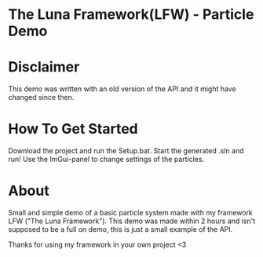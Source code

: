 # The Luna Framework(LFW) - Particle Demo

# Disclaimer


This demo was written with an old version of the API and it might have changed since then.



# How To Get Started



Download the project and run the Setup.bat. Start the generated .sln and run!
Use the ImGui-panel to change settings of the particles.


# About

Small and simple demo of a basic particle system made with my framework LFW ("The Luna Framework").
This demo was made within 2 hours and isn't supposed to be a full on demo, this is just a small example of the API.


Thanks for using my framework in your own project <3